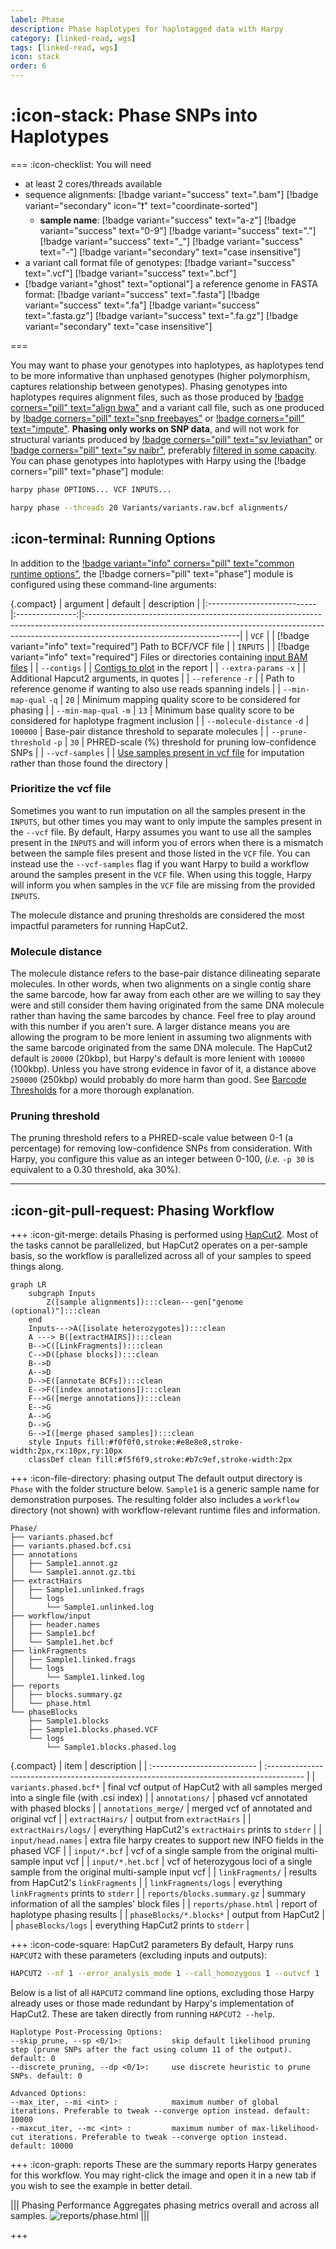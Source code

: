 ```yaml
---
label: Phase
description: Phase haplotypes for haplotagged data with Harpy
category: [linked-read, wgs]
tags: [linked-read, wgs]
icon: stack
order: 6
---
```


# :icon-stack: Phase SNPs into Haplotypes

===  :icon-checklist: You will need
- at least 2 cores/threads available
- sequence alignments: [!badge variant="success" text=".bam"] [!badge variant="secondary" icon=":exclamation:" text="coordinate-sorted"]
    - **sample name**: [!badge variant="success" text="a-z"] [!badge variant="success" text="0-9"] [!badge variant="success" text="."] [!badge variant="success" text="_"] [!badge variant="success" text="-"] [!badge variant="secondary" text="case insensitive"]
- a variant call format file of genotypes: [!badge variant="success" text=".vcf"] [!badge variant="success" text=".bcf"]
- [!badge variant="ghost" text="optional"] a reference genome in FASTA format: [!badge variant="success" text=".fasta"] [!badge variant="success" text=".fa"] [!badge variant="success" text=".fasta.gz"] [!badge variant="success" text=".fa.gz"] [!badge variant="secondary" text="case insensitive"]

===

You may want to phase your genotypes into haplotypes, as haplotypes tend to be more informative
than unphased genotypes (higher polymorphism, captures relationship between genotypes). Phasing
genotypes into haplotypes requires alignment files, such as those produced by [!badge corners="pill" text="align bwa"](Align/bwa.md)
and a variant call file, such as one produced by [!badge corners="pill" text="snp freebayes"](snp.md)
or [!badge corners="pill" text="impute"](impute.md). **Phasing only works on SNP data**, and will not
work for structural variants produced by [!badge corners="pill" text="sv leviathan"](SV/leviathan.md)
or [!badge corners="pill" text="sv naibr"](SV/naibr.md), preferably [filtered in some capacity](/Getting_Started/Guides/filtering_snps.md). You can phase genotypes into haplotypes with
Harpy using the [!badge corners="pill" text="phase"] module:

```bash usage
harpy phase OPTIONS... VCF INPUTS...
```
```bash example | phase variants using auto-detected linked-read data
harpy phase --threads 20 Variants/variants.raw.bcf alignments/ 
```

## :icon-terminal: Running Options
In addition to the [!badge variant="info" corners="pill" text="common runtime options"](/Getting_Started/common_options.md), the [!badge corners="pill" text="phase"] module is configured using these command-line arguments:

{.compact}
| argument                   |     default     | description                                                                                                                                                                                       |
|:---------------------------|:---------------:|:--------------------------------------------------------------------------------------------------------------------------------------------------------------------------------------------------|
| `VCF`                      |                 | [!badge variant="info" text="required"] Path to BCF/VCF file                                                                                                                                      |
| `INPUTS`                   |                 | [!badge variant="info" text="required"] Files or directories containing [input BAM files](/Getting_Started/common_options.md#input-arguments)                                                     |
| `--contigs`                |                 | [Contigs to plot](/Getting_Started/common_options.md#--contigs) in the report                                                                                                                     |
| `--extra-params` `-x`      |                 | Additional Hapcut2 arguments, in quotes                                                                                                                                                           |
| `--reference` `-r`         |                 | Path to reference genome if wanting to also use reads spanning indels                                                                                                                             |
| `--min-map-qual` `-q`      |      `20`       | Minimum mapping quality score to be considered for phasing                                                                                                                                        |
| `--min-map-qual` `-m`      |      `13`       | Minimum base quality score to be considered for haplotype fragment inclusion                                                                                                                      |
| `--molecule-distance` `-d` |    `100000`     | Base-pair distance threshold to separate molecules                                                                                                                                                |
| `--prune-threshold` `-p`   |      `30`       | PHRED-scale (%) threshold for pruning low-confidence SNPs                                                                                                                                         |
| `--vcf-samples`            |                 | [Use samples present in vcf file](#prioritize-the-vcf-file) for imputation rather than those found the directory                                                                                  |

### Prioritize the vcf file
Sometimes you want to run imputation on all the samples present in the `INPUTS`, but other times you may want
to only impute the samples present in the `--vcf` file. By default, Harpy assumes you want to use all the samples
present in the `INPUTS` and will inform you of errors when there is a mismatch between the sample files
present and those listed in the `VCF` file. You can instead use the `--vcf-samples` flag if you want Harpy to build a workflow
around the samples present in the `VCF` file. When using this toggle, Harpy will inform you when samples in the `VCF` file
are missing from the provided `INPUTS`.  

The molecule distance and pruning thresholds are considered the most impactful parameters
for running HapCut2.

### Molecule distance
The molecule distance refers to the base-pair distance dilineating separate molecules.
In other words, when two alignments on a single contig share the same barcode, how far
away from each other are we willing to say they were and still consider them having 
originated from the same DNA molecule rather than having the same barcodes by chance.
Feel free to play around with this number if you aren't sure. A larger distance means
you are allowing the program to be more lenient in assuming two alignments with the
same barcode originated from the same DNA molecule. The HapCut2 default is `20000` (20kbp),
but Harpy's default is more lenient with `100000` (100kbp). Unless you have strong evidence
in favor of it, a distance above `250000` (250kbp) would probably do more harm than good.
See [Barcode Thresholds](/Getting_Started/linked_read_data.md#barcode-thresholds) for a more thorough explanation.

### Pruning threshold
The pruning threshold refers to a PHRED-scale value between 0-1 (a percentage) for removing
low-confidence SNPs from consideration. With Harpy, you configure this value as an integer 
between 0-100, (_i.e._ `-p 30` is equivalent to a 0.30 threshold, aka 30%).

---
## :icon-git-pull-request: Phasing Workflow
+++ :icon-git-merge: details
Phasing is performed using [HapCut2](https://github.com/vibansal/HapCUT2). Most of the tasks cannot
be parallelized, but HapCut2 operates on a per-sample basis, so the workflow is parallelized
across all of your samples to speed things along.

```mermaid
graph LR
    subgraph Inputs
        Z([sample alignments]):::clean---gen["genome (optional)"]:::clean
    end
    Inputs--->A([isolate heterozygotes]):::clean
    A ---> B([extractHAIRS]):::clean
    B-->C([LinkFragments]):::clean
    C-->D([phase blocks]):::clean
    B-->D
    A-->D
    D-->E([annotate BCFs]):::clean
    E-->F([index annotations]):::clean
    F-->G([merge annotations]):::clean
    E-->G
    A-->G
    D-->G
    G-->I([merge phased samples]):::clean
    style Inputs fill:#f0f0f0,stroke:#e8e8e8,stroke-width:2px,rx:10px,ry:10px
    classDef clean fill:#f5f6f9,stroke:#b7c9ef,stroke-width:2px
```

+++ :icon-file-directory: phasing output
The default output directory is `Phase` with the folder structure below. `Sample1` is a generic sample name for demonstration purposes.
The resulting folder also includes a `workflow` directory (not shown) with workflow-relevant runtime files and information.

```
Phase/
├── variants.phased.bcf
├── variants.phased.bcf.csi
├── annotations
│   ├── Sample1.annot.gz
│   └── Sample1.annot.gz.tbi
├── extractHairs
│   ├── Sample1.unlinked.frags
│   └── logs
│       └── Sample1.unlinked.log
├── workflow/input
│   ├── header.names
│   ├── Sample1.bcf
│   └── Sample1.het.bcf
├── linkFragments
│   ├── Sample1.linked.frags
│   └── logs
│       └── Sample1.linked.log
├── reports
│   ├── blocks.summary.gz
│   └── phase.html
└── phaseBlocks
    ├── Sample1.blocks
    ├── Sample1.blocks.phased.VCF
    └── logs
        └── Sample1.blocks.phased.log

```
{.compact}
| item                        | description                                                                              |
| :-------------------------- | :--------------------------------------------------------------------------------------- |
| `variants.phased.bcf*`      | final vcf output of HapCut2 with all samples merged into a single file (with .csi index) |
| `annotations/`              | phased vcf annotated with phased blocks                                                  |
| `annotations_merge/`        | merged vcf of annotated and original vcf                                                 |
| `extractHairs/`             | output from `extractHairs`                                                               |
| `extractHairs/logs/`        | everything HapCut2's `extractHairs` prints to `stderr`                                   |
| `input/head.names`          | extra file harpy creates to support new INFO fields in the phased VCF                    |
| `input/*.bcf`               | vcf of a single sample from the original multi-sample input vcf                          |
| `input/*.het.bcf`           | vcf of heterozygous loci of a single sample from the original multi-sample input vcf     |
| `linkFragments/`            | results from HapCut2's `linkFragments`                                                   |
| `linkFragments/logs`        | everything `linkFragments` prints to `stderr`                                            |
| `reports/blocks.summary.gz` | summary information of all the samples' block files                                      |
| `reports/phase.html`        | report of haplotype phasing results                                                      |
| `phaseBlocks/*.blocks*`     | output from HapCut2                                                                      |
| `phaseBlocks/logs`          | everything HapCut2 prints to `stderr`                                                    |

+++ :icon-code-square: HapCut2 parameters
By default, Harpy runs `HAPCUT2` with these parameters (excluding inputs and outputs):
```bash
HAPCUT2 --nf 1 --error_analysis_mode 1 --call_homozygous 1 --outvcf 1
```
Below is a list of all `HAPCUT2` command line options, excluding those Harpy already uses or those made redundant by Harpy's implementation of HapCut2.
These are taken directly from running `HAPCUT2 --help`.

``` hapcut2 arguments
Haplotype Post-Processing Options:
--skip_prune, --sp <0/1>:           skip default likelihood pruning step (prune SNPs after the fact using column 11 of the output). default: 0
--discrete_pruning, --dp <0/1>:     use discrete heuristic to prune SNPs. default: 0

Advanced Options:
--max_iter, --mi <int> :            maximum number of global iterations. Preferable to tweak --converge option instead. default: 10000
--maxcut_iter, --mc <int> :         maximum number of max-likelihood-cut iterations. Preferable to tweak --converge option instead. default: 10000
```
+++ :icon-graph: reports
These are the summary reports Harpy generates for this workflow. You may right-click
the image and open it in a new tab if you wish to see the example in better detail.

||| Phasing Performance
Aggregates phasing metrics overall and across all samples.
![reports/phase.html](/static/report_phase.png)
|||

+++
